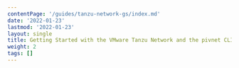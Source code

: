 ```yaml
---
contentPage: '/guides/tanzu-network-gs/index.md'
date: '2022-01-23'
lastmod: '2022-01-23'
layout: single
title: Getting Started with the VMware Tanzu Network and the pivnet CLI
weight: 2
tags: []
---
```

